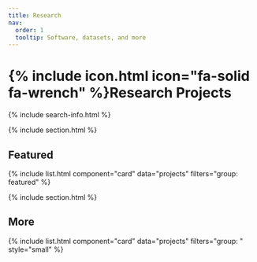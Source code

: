 ```yaml
---
title: Research
nav:
  order: 1
  tooltip: Software, datasets, and more
---
```


# {% include icon.html icon="fa-solid fa-wrench" %}Research Projects


{% include search-info.html %}

{% include section.html %}

## Featured

{% include list.html component="card" data="projects" filters="group: featured" %}

{% include section.html %}

## More

{% include list.html component="card" data="projects" filters="group: " style="small" %}
